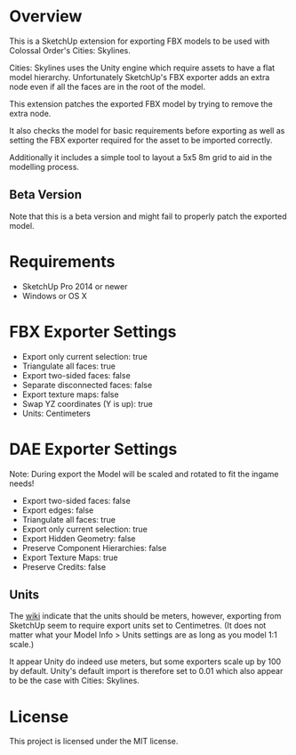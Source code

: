 # Overview

This is a SketchUp extension for exporting FBX models to be used with
Colossal Order's Cities: Skylines.

Cities: Skylines uses the Unity engine which require assets to have a flat
model hierarchy. Unfortunately SketchUp's FBX exporter adds an extra node even
if all the faces are in the root of the model.

This extension patches the exported FBX model by trying to remove the extra
node.

It also checks the model for basic requirements before exporting as well as
setting the FBX exporter required for the asset to be imported correctly.

Additionally it includes a simple tool to layout a 5x5 8m grid to aid in the
modelling process.

## Beta Version

Note that this is a beta version and might fail to properly patch the exported
model.

# Requirements

* SketchUp Pro 2014 or newer
* Windows or OS X

# FBX Exporter Settings

* Export only current selection: true
* Triangulate all faces: true
* Export two-sided faces: false
* Separate disconnected faces: false
* Export texture maps: false
* Swap YZ coordinates (Y is up): true
* Units: Centimeters

# DAE Exporter Settings

Note: During export the Model will be scaled and rotated to fit the ingame needs!

* Export two-sided faces: false
* Export edges: false
* Triangulate all faces: true
* Export only current selection: true
* Export Hidden Geometry: false
* Preserve Component Hierarchies: false
* Export Texture Maps: true
* Preserve Credits: false 


## Units

The [wiki](http://www.skylineswiki.com/Asset_Editor) indicate that the units
should be meters, however, exporting from SketchUp seem to require export units
set to Centimetres. (It does not matter what your Model Info > Units settings
are as long as you model 1:1 scale.)

It appear Unity do indeed use meters, but some exporters scale up by 100 by
default. Unity's default import is therefore set to 0.01 which also appear to be
the case with Cities: Skylines.

# License

This project is licensed under the MIT license.

